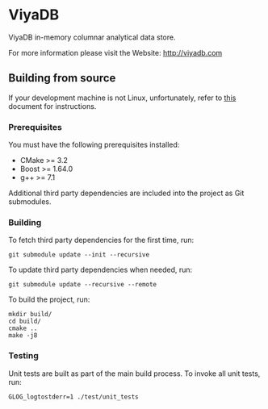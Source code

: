 ViyaDB
=======

ViyaDB in-memory columnar analytical data store.

For more information please visit the Website: http://viyadb.com

## Building from source

If your development machine is not Linux, unfortunately, refer to [this](devenv) document for instructions.

### Prerequisites

You must have the following prerequisites installed:

 * CMake >= 3.2
 * Boost >= 1.64.0
 * g++ >= 7.1

Additional third party dependencies are included into the project as Git submodules.

### Building

To fetch third party dependencies for the first time, run:

    git submodule update --init --recursive

To update third party dependencies when needed, run:

    git submodule update --recursive --remote

To build the project, run:

    mkdir build/
    cd build/
    cmake ..
    make -j8

### Testing

Unit tests are built as part of the main build process. To invoke all unit tests, run:

    GLOG_logtostderr=1 ./test/unit_tests

